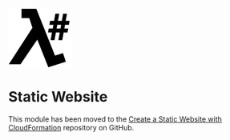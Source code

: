 ![λ#](../../Docs/LambdaSharp_v2_small.png)

# Static Website

This module has been moved to the [Create a Static Website with CloudFormation](https://github.com/LambdaSharp/StaticWebsite-Sample) repository on GitHub.